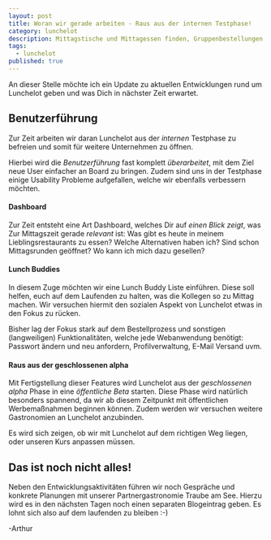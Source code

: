 ```yaml
---
layout: post
title: Woran wir gerade arbeiten - Raus aus der internen Testphase!
category: lunchelot
description: Mittagstische und Mittagessen finden, Gruppenbestellungen und Zeit sparen mit Mittagsrunden
tags:
  - lunchelot
published: true
---
```


An dieser Stelle möchte ich ein Update zu aktuellen Entwicklungen rund um Lunchelot geben und was Dich in nächster Zeit erwartet.

## Benutzerführung

Zur Zeit arbeiten wir daran Lunchelot aus der _internen_ Testphase zu befreien und somit für weitere Unternehmen
zu öffnen.

<!-- more -->

Hierbei wird die _Benutzerführung_ fast komplett _überarbeitet_, mit dem Ziel neue User einfacher an Board zu bringen.
Zudem sind uns in der Testphase einige Usability Probleme aufgefallen, welche wir ebenfalls verbessern möchten.

#### Dashboard

Zur Zeit entsteht eine Art Dashboard, welches Dir auf _einen Blick zeigt_, was Zur Mittagszeit gerade _relevant_ ist:
Was gibt es heute in meinem Lieblingsrestaurants zu essen? Welche Alternativen haben ich?
Sind schon Mittagsrunden geöffnet? Wo kann ich mich dazu gesellen?

#### Lunch Buddies

In diesem Zuge möchten wir eine Lunch Buddy Liste einführen. Diese soll helfen, euch auf dem Laufenden zu
halten, was die Kollegen so zu Mittag machen.
Wir versuchen hiermit den sozialen Aspekt von Lunchelot etwas in den Fokus zu rücken.

Bisher lag der Fokus stark auf dem Bestellprozess und sonstigen (langweiligen) Funktionalitäten, welche jede Webanwendung
benötigt: Passwort ändern und neu anfordern, Profilverwaltung, E-Mail Versand uvm.

#### Raus aus der geschlossenen alpha

Mit Fertigstellung dieser Features wird Lunchelot aus der _geschlossenen alpha_ Phase in eine _öffentliche Beta_ starten.
Diese Phase wird natürlich besonders spannend, da wir ab diesem Zeitpunkt mit öffentlichen Werbemaßnahmen beginnen können.
Zudem werden wir versuchen weitere Gastronomien an Lunchelot anzubinden.

Es wird sich zeigen, ob wir mit Lunchelot auf dem richtigen Weg liegen, oder unseren Kurs anpassen müssen.


## Das ist noch nicht alles!

Neben den Entwicklungsaktivitäten führen wir noch Gespräche und konkrete Planungen mit
unserer Partnergastronomie Traube am See. Hierzu wird es in den nächsten Tagen noch einen separaten Blogeintrag geben.
Es lohnt sich also auf dem laufenden zu bleiben :-)

-Arthur












